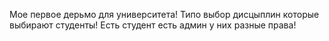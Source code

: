 Мое первое дерьмо для университета! Типо выбор дисцыплин которые выбирают студенты! Есть студент есть админ у них разные права!